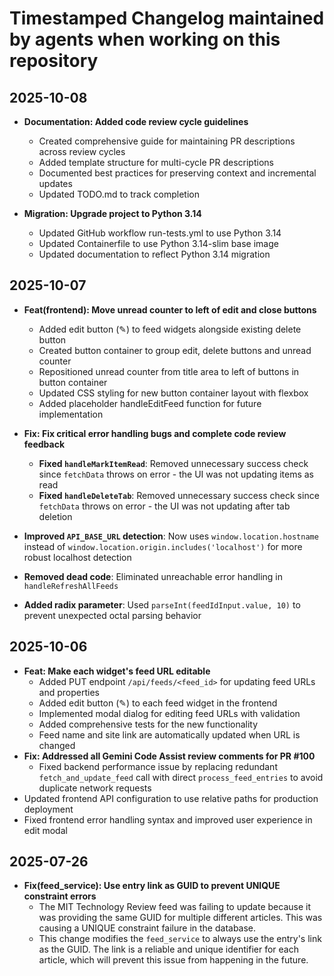 # Timestamped Changelog maintained by agents when working on this repository

## 2025-10-08

- **Documentation: Added code review cycle guidelines**
  - Created comprehensive guide for maintaining PR descriptions across review cycles
  - Added template structure for multi-cycle PR descriptions
  - Documented best practices for preserving context and incremental updates
  - Updated TODO.md to track completion

- **Migration: Upgrade project to Python 3.14**
  - Updated GitHub workflow run-tests.yml to use Python 3.14
  - Updated Containerfile to use Python 3.14-slim base image
  - Updated documentation to reflect Python 3.14 migration
## 2025-10-07

- **Feat(frontend): Move unread counter to left of edit and close buttons**
  - Added edit button (✎) to feed widgets alongside existing delete button
  - Created button container to group edit, delete buttons and unread counter
  - Repositioned unread counter from title area to left of buttons in button container
  - Updated CSS styling for new button container layout with flexbox
  - Added placeholder handleEditFeed function for future implementation

- **Fix: Fix critical error handling bugs and complete code review feedback**
  - **Fixed `handleMarkItemRead`**: Removed unnecessary success check since `fetchData` throws on error - the UI was not updating items as read
  - **Fixed `handleDeleteTab`**: Removed unnecessary success check since `fetchData` throws on error - the UI was not updating after tab deletion
- **Improved `API_BASE_URL` detection**: Now uses `window.location.hostname` instead of `window.location.origin.includes('localhost')` for more robust localhost detection
- **Removed dead code**: Eliminated unreachable error handling in `handleRefreshAllFeeds`
- **Added radix parameter**: Used `parseInt(feedIdInput.value, 10)` to prevent unexpected octal parsing behavior

## 2025-10-06

- **Feat: Make each widget's feed URL editable**
  - Added PUT endpoint `/api/feeds/<feed_id>` for updating feed URLs and properties
  - Added edit button (✎) to each feed widget in the frontend
  - Implemented modal dialog for editing feed URLs with validation
  - Added comprehensive tests for the new functionality
  - Feed name and site link are automatically updated when URL is changed
- **Fix: Addressed all Gemini Code Assist review comments for PR #100**
  - Fixed backend performance issue by replacing redundant `fetch_and_update_feed` call with direct `process_feed_entries` to avoid duplicate network requests
- Updated frontend API configuration to use relative paths for production deployment
- Fixed frontend error handling syntax and improved user experience in edit modal

## 2025-07-26

- **Fix(feed_service): Use entry link as GUID to prevent UNIQUE constraint errors**
  - The MIT Technology Review feed was failing to update because it was providing the same GUID for multiple different articles. This was causing a UNIQUE constraint failure in the database.
  - This change modifies the `feed_service` to always use the entry's link as the GUID. The link is a reliable and unique identifier for each article, which will prevent this issue from happening in the future.
